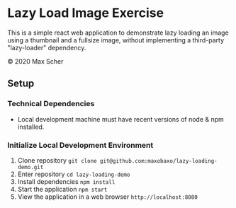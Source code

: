 # Lazy Load Image Exercise

This is a simple react web application to demonstrate lazy loading an image using a thumbnail and a fullsize image, without implementing a third-party "lazy-loader" dependency.

&copy; 2020 Max Scher

## Setup

### Technical Dependencies

- Local development machine must have recent versions of node & npm installed.

### Initialize Local Development Environment

1. Clone repository `git clone git@github.com:maxobaxo/lazy-loading-demo.git`  
2. Enter repository `cd lazy-loading-demo`  
3. Install dependencies `npm install`  
4. Start the application `npm start`
5. View the application in a web browser `http://localhost:8080`  
